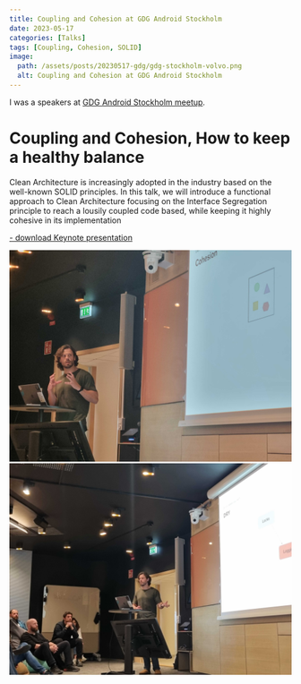 ```yaml
---
title: Coupling and Cohesion at GDG Android Stockholm
date: 2023-05-17
categories: [Talks]
tags: [Coupling, Cohesion, SOLID]
image:
  path: /assets/posts/20230517-gdg/gdg-stockholm-volvo.png
  alt: Coupling and Cohesion at GDG Android Stockholm
---
```


I was a speakers at [GDG Android Stockholm meetup](https://www.meetup.com/gdg-android-stockholm/events/293123594).



# Coupling and Cohesion, How to keep a healthy balance

Clean Architecture is increasingly adopted in the industry based on the well-known SOLID principles. In this talk, 
we will introduce a functional approach to Clean Architecture focusing on the Interface Segregation principle to 
reach a lousily coupled code based, while keeping it highly cohesive in its implementation

<a href="/assets/posts/20230517-gdg/gdg-coupling-cohesion.key" title="Download" download>
 <i class="fa-solid fa-download"></i> - download Keynote presentation <i class="fa-solid fa-file"></i>
</a>


![cohesion](/assets/posts/20230517-gdg/20230517_195124.jpg)
![dry](/assets/posts/20230517-gdg/20230517_201538.jpg)


